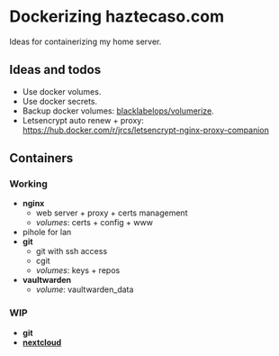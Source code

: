 # Dockerizing haztecaso.com

Ideas for containerizing my home server.

## Ideas and todos

- Use docker volumes.
- Use docker secrets.
- Backup docker volumes: [blacklabelops/volumerize](https://hub.docker.com/r/blacklabelops/volumerize/).
- Letsencrypt auto renew + proxy: https://hub.docker.com/r/jrcs/letsencrypt-nginx-proxy-companion

## Containers

### Working 

- **nginx**
  - web server + proxy + certs management
  - *volumes*: certs + config + www
- pihole for lan
- **git**
  - git with ssh access
  - cgit
  - *volumes*: keys + repos
- **vaultwarden**
  - *volume*: vaultwarden_data

### WIP

- **git**
- [**nextcloud**](https://github.com/nextcloud/docker/tree/master/.examples/docker-compose/with-nginx-proxy/mariadb/fpm)

